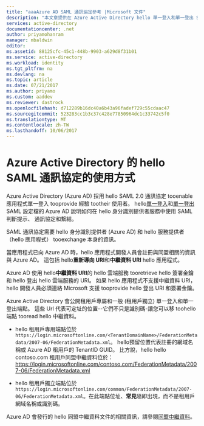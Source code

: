 ```yaml
---
title: "aaaAzure AD SAML 通訊協定參考 |Microsoft 文件"
description: "本文章提供在 Azure Active Directory hello 單一登入和單一登出 SAML 設定檔的概觀。"
services: active-directory
documentationcenter: .net
author: priyamohanram
manager: mbaldwin
editor: 
ms.assetid: 88125cfc-45c1-448b-9903-a629d8f31b01
ms.service: active-directory
ms.workload: identity
ms.tgt_pltfrm: na
ms.devlang: na
ms.topic: article
ms.date: 07/21/2017
ms.author: priyamo
ms.custom: aaddev
ms.reviewer: dastrock
ms.openlocfilehash: d712289b16dc40a6b43a96fadef729c55cdaac47
ms.sourcegitcommit: 523283cc1b3c37c428e77850964dc1c33742c5f0
ms.translationtype: MT
ms.contentlocale: zh-TW
ms.lasthandoff: 10/06/2017
---
```

# Azure Active Directory 的 hello SAML 通訊協定的使用方式
Azure Active Directory (Azure AD) 採用 hello SAML 2.0 通訊協定 tooenable 應用程式單一登入 tooprovide 經驗 tootheir 使用者。 hello[單一登入](active-directory-single-sign-on-protocol-reference.md)和[單一登出](active-directory-single-sign-out-protocol-reference.md)SAML 設定檔的 Azure AD 說明如何在 hello 身分識別提供者服務中使用 SAML 判斷提示、 通訊協定和繫結。

SAML 通訊協定需要 hello 身分識別提供者 (Azure AD) 和 hello 服務提供者 （hello 應用程式） tooexchange 本身的資訊。

當應用程式已向 Azure AD 時，hello 應用程式開發人員會註冊與同盟相關的資訊與 Azure AD。 這包括 hello**重新導向 URI**和**中繼資料 URI** hello 應用程式。

Azure AD 使用 hello**中繼資料 URI**的 hello 雲端服務 tooretrieve hello 簽署金鑰和 hello 登出 hello 雲端服務的 URI。 如果 hello 應用程式不支援中繼資料 URI，hello 開發人員必須連絡 Microsoft 支援 tooprovide hello 登出 URI 和簽署金鑰。

Azure Active Directory 會公開租用戶專屬和一般 (租用戶獨立) 單一登入和單一登出端點。 這些 Url 代表可定址的位置--它們不只是識別碼-讓您可以移 toohello 端點 tooread hello 中繼資料。

* hello 租用戶專用端點位於`https://login.microsoftonline.com/<TenantDomainName>/FederationMetadata/2007-06/FederationMetadata.xml`。  hello<TenantDomainName>預留位置代表註冊的網域名稱或 Azure AD 租用戶的 TenantID GUID。 比方說，hello hello contoso.com 租用戶同盟中繼資料位於： https://login.microsoftonline.com/contoso.com/FederationMetadata/2007-06/FederationMetadata.xml

* hello 租用戶獨立端點位於`https://login.microsoftonline.com/common/FederationMetadata/2007-06/FederationMetadata.xml`。在此端點位址、**常見**隨即出現，而不是租用戶網域名稱或識別碼。

Azure AD 會發行的 hello 同盟中繼資料文件的相關資訊，請參閱[同盟中繼資料](active-directory-federation-metadata.md)。

